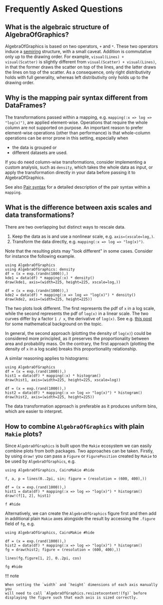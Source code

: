 # Frequently Asked Questions

## What is the algebraic structure of AlgebraOfGraphics?

AlgebraOfGraphics is based on two operators, `+` and `*`. These two operators induce
a [semiring](https://en.wikipedia.org/wiki/Semiring) structure, with a small
caveat. Addition is commutative only up to the drawing order. For example, `visual(Lines) + visual(Scatter)`
is slightly different from `visual(Scatter) + visual(Lines)`, in that the former draws the scatter on top
of the lines, and the latter draws the lines on top of the scatter. As a consequence, only right distributivity
holds with full generality, whereas left distributivity only holds up to the drawing order.

## Why is the mapping pair syntax different from DataFrames?

The transformations passed within a mapping, e.g. `mapping(:x => log => "log(x)")`, are applied
element-wise. Operations that require the whole column are not supported on purpose.
An important reason to prefer element-wise operations (other than performance) is that
whole-column operations can be error prone in this setting, especially when

- the data is grouped or
- different datasets are used.

If you do need column-wise transformations, consider implementing a custom analysis, such as `density`,
which takes the whole data as input, or apply the transformation directly in your data before
passing it to AlgebraOfGraphics.

See also [Pair syntax](@ref) for a detailed description of the pair syntax within a `mapping`.

## What is the difference between axis scales and data transformations?

There are two overlapping but distinct ways to rescale data.

1. Keep the data as is and use a nonlinear scale, e.g. `axis=(xscale=log,)`.
2. Transform the data directly, e.g. `mapping(:x => log => "log(x)")`.

Note that the resulting plots may "look different" in some cases.
Consider for instance the following example.

```@example logscaledensity
using AlgebraOfGraphics
using AlgebraOfGraphics: density
df = (x = exp.(randn(1000)),)
kde1 = data(df) * mapping(:x) * density()
draw(kde1, axis=(width=225, height=225, xscale=log,))
```

```@example logscaledensity
df = (x = exp.(randn(1000)),)
kde2 = data(df) * mapping(:x => log => "log(x)") * density()
draw(kde2, axis=(width=225, height=225))
```

The two plots look different. The first represents the pdf of `x` in a log scale,
while the second represents the pdf of `log(x)` in a linear scale. The two curves
differ by a factor `1 / x`, the derivative of `log(x)`.
See e.g.
[this post](https://math.stackexchange.com/questions/613614/scaling-a-probability-distribution-function/613623#613623)
for some mathematical background on the topic.

In general, the second approach (plotting the density of `log(x)`) could be considered
more principled, as it preserves the proportionality between area and probability mass.
On the contrary, the first approach (plotting the density of `x` in a log scale) breaks this
proportionality relationship.

A similar reasoning applies to histograms:

```@example logscalehist
using AlgebraOfGraphics
df = (x = exp.(rand(1000)),)
hist1 = data(df) * mapping(:x) * histogram()
draw(hist1, axis=(width=225, height=225, xscale=log))
```

```@example logscalehist
df = (x = exp.(rand(1000)),)
hist2 = data(df) * mapping(:x => log => "log(x)") * histogram()
draw(hist2, axis=(width=225, height=225))
```

The data transformation approach is preferable as it produces uniform bins, which
are easier to interpret.

## How to combine `AlgebraOfGraphics` with plain `Makie` plots?

Since `AlgebraOfGraphics` is built upon the `Makie` ecosystem we can easily
combine plots from both packages. Two approaches can be taken. Firstly, by
using `draw!` you can pass a `Figure` or `FigurePosition` created by `Makie` to
be used by `AlgebraOfGraphics`, e.g.

```@example combined-1
using AlgebraOfGraphics, CairoMakie #hide

f, a, p = lines(0..2pi, sin; figure = (resolution = (600, 400),))

df = (x = exp.(rand(1000)),)
hist1 = data(df) * mapping(:x => log => "log(x)") * histogram()
draw!(f[1, 2], hist1)

f #hide
```

Alternatively, we can create the `AlgebraOfGraphics` figure first and then
add in additional plain `Makie` axes alongside the result by accessing the
`.figure` field of `fg`, e.g.

```@example combined-2
using AlgebraOfGraphics, CairoMakie #hide

df = (x = exp.(rand(1000)),)
hist2 = data(df) * mapping(:x => log => "log(x)") * histogram()
fg = draw(hist2; figure = (resolution = (600, 400),))

lines(fg.figure[1, 2], 0..2pi, cos)

fg #hide
```

!!! note

    When setting the `width` and `height` dimensions of each axis manually you
    will need to call `AlgebraOfGraphics.resizetocontent!(fg)` before
    displaying the figure such that each axis is sized correctly.
